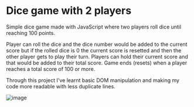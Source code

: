 # Dice game with 2 players

<p>Simple dice game made with JavaScript where two players roll dice until reaching 100 points.</p> 

<p>Player can roll the dice and the dice number would be added to the current score but if the rolled dice is 0 the current score is resetted and then the other player gets to play their turn. Players can hold their current score and that would be added to their total score. Game ends (resets) when a player reaches a total score of 100 or more.</p>

<p>Through this project I've learnt basic DOM manipulation and making my code more readable with less duplicate lines.</p>

![image](https://github.com/user-attachments/assets/90ef085b-8caf-400f-9f7a-cc0d4caa436a)
